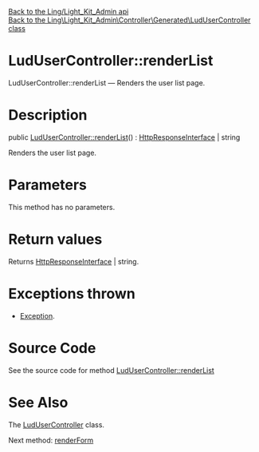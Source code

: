 [Back to the Ling/Light_Kit_Admin api](https://github.com/lingtalfi/Light_Kit_Admin/blob/master/doc/api/Ling/Light_Kit_Admin.md)<br>
[Back to the Ling\Light_Kit_Admin\Controller\Generated\LudUserController class](https://github.com/lingtalfi/Light_Kit_Admin/blob/master/doc/api/Ling/Light_Kit_Admin/Controller/Generated/LudUserController.md)


LudUserController::renderList
================



LudUserController::renderList — Renders the user list page.




Description
================


public [LudUserController::renderList](https://github.com/lingtalfi/Light_Kit_Admin/blob/master/doc/api/Ling/Light_Kit_Admin/Controller/Generated/LudUserController/renderList.md)() : [HttpResponseInterface](https://github.com/lingtalfi/Light/blob/master/doc/api/Ling/Light/Http/HttpResponseInterface.md) | string




Renders the user list page.




Parameters
================

This method has no parameters.


Return values
================

Returns [HttpResponseInterface](https://github.com/lingtalfi/Light/blob/master/doc/api/Ling/Light/Http/HttpResponseInterface.md) | string.


Exceptions thrown
================

- [Exception](http://php.net/manual/en/class.exception.php).&nbsp;







Source Code
===========
See the source code for method [LudUserController::renderList](https://github.com/lingtalfi/Light_Kit_Admin/blob/master/Controller/Generated/LudUserController.php#L24-L31)


See Also
================

The [LudUserController](https://github.com/lingtalfi/Light_Kit_Admin/blob/master/doc/api/Ling/Light_Kit_Admin/Controller/Generated/LudUserController.md) class.

Next method: [renderForm](https://github.com/lingtalfi/Light_Kit_Admin/blob/master/doc/api/Ling/Light_Kit_Admin/Controller/Generated/LudUserController/renderForm.md)<br>

